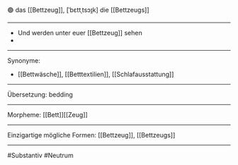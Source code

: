 🟢 das [[Bettzeug]], [ˈbɛttˌtsɔɪ̯k]
die [[Bettzeugs]]

---
- Und werden unter euer [[Bettzeug]] sehen
- 

---
Synonyme:
- [[Bettwäsche]], [[Betttextilien]], [[Schlafausstattung]]

---
Übersetzung: bedding

---
Morpheme:
[[Bett]][[Zeug]]

---
Einzigartige mögliche Formen: [[Bettzeug]], [[Bettzeugs]]

---
#Substantiv #Neutrum